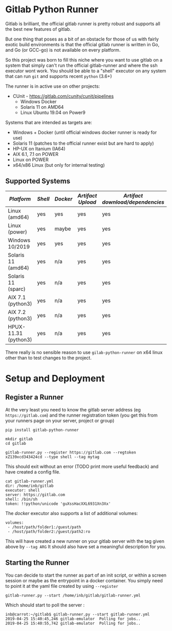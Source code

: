 # Gitlab Python Runner

Gitlab is brilliant, the official gitlab runner is pretty robust and supports all the best new features of gitlab.

But one thing that poses as a bit of an obstacle for those of us with fairly exotic build environments is that the
official gitlab runner is written in Go, and Go (or GCC-go) is not available on every platform.

So this project was born to fill this niche where you want to use gitlab on a system that simply can't run the official
gitlab-runner and where the ssh executor wont work.  You should be able to a "shell" executor on any system that can
run `git` and supports recent `python` (3.6+)

The runner is in active use on other projects:
  * CUnit - https://gitlab.com/cunity/cunit/pipelines
    * Windows Docker
    * Solaris 11 on AMD64
    * Linux Ubuntu 19.04 on Power9

Systems that are intended as targets are:

  * Windows + Docker (until official windows docker runner is ready for use)
  * Solaris 11 (patches to the official runner exist but are hard to apply)
  * HP-UX on Itanium (IA64)
  * AIX 6.1, 7.1 on POWER
  * Linux on POWER
  * x64/x86 Linux (but only for internal testing)

## Supported Systems

| *Platform*          | *Shell*     | *Docker*     | *Artifact Upload*   | *Artifact download/dependencies*   |
| ------------------- | ----------- | ------------ | ------------------- | ---------------------------------- |
| Linux (amd64)       | yes         | yes          | yes                 | yes                                |
| Linux (power)       | yes         | maybe        | yes                 | yes                                |
| Windows 10/2019     | yes         | yes          | yes                 | yes                                |
| Solaris 11 (amd64)  | yes         | n/a          | yes                 | yes                                |
| Solaris 11 (sparc)  | yes         | n/a          | yes                 | yes                                |
| AIX 7.1 (python3)   | yes         | n/a          | yes                 | yes                                |
| AIX 7.2 (python3)   | yes         | n/a          | yes                 | yes                                |
| HPUX-11.31 (python3)| yes         | n/a          | yes                 | yes                                |

There really is no sensible reason to use `gilab-python-runner` on x64 linux other than to test changes to the project.


# Setup and Deployment

## Register a Runner

At the very least you need to know the gitlab server address (eg `https://gitlab.com`) and the runner registration token
(you get this from your runners page on your server, project or group)

```
pip install gitlab-python-runner

mkdir gitlab
cd gitlab

gitlab-runner.py --register https://gitlab.com --regtoken xZ139xcd343424cd --type shell --tag mytag
```

This should exit without an error (TODO print more useful feedback) and have created a config file.

```
cat gitlab-runner.yml
dir: /home/inb/gitlab
executor: shell
server: https://gitlab.com
shell: /bin/sh
token: !!python/unicode 'guXssHacXXL6931Xn3Xx'
```

The _docker_ executor also supports a list of additional volumes:

```
volumes:
 - /host/path/folder1:/guest/path
 - /host/path/folder2:/guest/path2:ro
```

This will have created a new runner on your gitlab server with the tag given above by `--tag ARG`  It should also have
set a meaningful description for you.


## Starting the Runner

You can decide to start the runner as part of an init script, or within a screen session or maybe as the entrypoint in
a docker container.  You simply need to point it at the yaml file created by using `--register`

```
gitlab-runner.py --start /home/inb/gitlab/gitlab-runner.yml
```

Which should start to poll the server :

```
inb@carrot:~/gitlab$ gitlab-runner.py --start gitlab-runner.yml
2019-04-25 15:40:45,246 gitlab-emulator  Polling for jobs..
2019-04-25 15:40:55,742 gitlab-emulator  Polling for jobs..
```